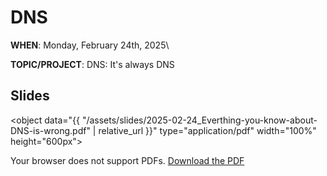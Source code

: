 # DNS

<!-- <script src="https://cdn.jsdelivr.net/npm/add-to-calendar-button@2" async defer></script> -->

**WHEN**: Monday, February 24th, 2025\
<!-- **LOCATION**: <a href="https://iribe.umd.edu/" target="_blank">IRB 3137</a>\ -->
**TOPIC/PROJECT**: DNS: It's always DNS

<!-- <add-to-calendar-button
name="UMD Homelab Club Meeting"
description="IRB 3137"
location="Brendan Iribe Center for Computer Science and Engineering, 8125 Paint Branch Dr, Room 3137, College Park, MD 20742, USA"
startDate="2025-02-24"
endDate="2025-02-24"
startTime="17:00"
endTime="18:00"
timeZone="America/New_York"
options="'Apple','Google','iCal','Outlook.com','Yahoo','MicrosoftTeams','Microsoft365'"

> </add-to-calendar-button> -->

<!-- ## RSVP

<iframe src="https://docs.google.com/forms/d/e/1FAIpQLSck9auzFD2eji4Lt_9vYwj6v7WuvFyEGq9Sh9KatDUH7LS53Q/viewform?embedded=true" width="640" height="551" frameborder="0" marginheight="0" marginwidth="0">Loading…</iframe> -->

## Slides

<!-- <iframe src="{{ "/assets/slides/2025-02-24_Everthing-you-know-about-DNS-is-wrong.pdf" | relative_url }}" width="100%" height="600px" frameborder="0" marginheight="0" marginwidth="0">Loading…</iframe> -->

<object data="{{ "/assets/slides/2025-02-24_Everthing-you-know-about-DNS-is-wrong.pdf" | relative_url }}" type="application/pdf" width="100%" height="600px">
<p> Your browser does not support PDFs. <a href="{{ "/assets/slides/2025-02-24_Everthing-you-know-about-DNS-is-wrong.pdf" | relative_url }}">Download the PDF</a></p>
</object>
